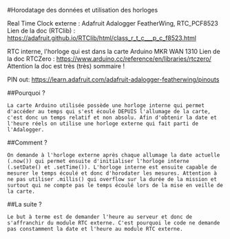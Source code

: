 #Horodatage des données et utilisation des horloges

Real Time Clock externe : Adafruit Adalogger FeatherWing, RTC_PCF8523
Lien de la doc (RTClib) : https://adafruit.github.io/RTClib/html/class_r_t_c___p_c_f8523.html

RTC interne, l'horloge qui est dans la carte Arduino MKR WAN 1310
Lien de la doc RTCZero : https://www.arduino.cc/reference/en/libraries/rtczero/
Attention la doc est très (très) sommaire !

PIN out: https://learn.adafruit.com/adafruit-adalogger-featherwing/pinouts


##Pourquoi ?

	La carte Arduino utilisée possède une horloge interne qui permet d'accéder au temps qui s'est écoulé DEPUIS l'allumage de la carte, c'est donc un temps relatif et non absolu. Afin d'obtenir la date et l'heure réels on utilise une horloge externe qui fait parti de l'Adalogger. 

##Comment ?

	On demande à l'horloge externe après chaque allumage la date actuelle (.now()) qui permet ensuite d'initialiser l'horloge interne (.setDate() et .setTime()). L'horloge interne est ensuite capable de mesurer le temps écoulé et donc d'horodater les mesures. Attention à ne pas utiliser .millis() qui overflow sur la durée de la mission et surtout qui ne compte pas le temps écoulé lors de la mise en veille de la carte.

##La suite ?

	Le but à terme est de demander l'heure au serveur et donc de s'affranchir du module RTC externe. C'est pourquoi le code ne demande pas constamment la date et l'heure au module RTC externe.



